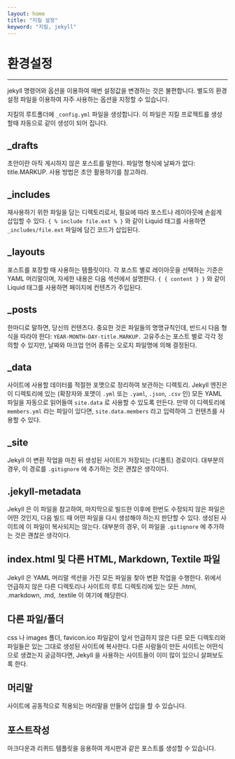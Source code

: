 ```yaml
---
layout: home
title: "지킬 설정"
keyword: "지킬, jekyll"
---
```


# 환경설정
---
jekyll 명령어와 옵션을 이용하여 매번 설정값을 변경하는 것은 불편합니다. 별도의 환경설정 파일을 이용하여 자주 사용하는 옵션을 지정할 수 있습니다.

지킬의 루트폴더에 `_config.yml` 파일을 생성합니다. 이 파일은 지킬 프로젝트를 생성할때 자동으로 같이 생성이 되어 집니다.

## _drafts
초안이란 아직 게시하지 않은 포스트를 말한다. 파일명 형식에 날짜가 없다: title.MARKUP. 사용 방법은  초안 활용하기를 참고하라. 

## _includes
재사용하기 위한 파일을 담는 디렉토리로서, 필요에 따라 포스트나 레이아웃에 손쉽게 삽입할 수 있다. `{ % include file.ext % }` 와 같이 Liquid 태그를 사용하면 `_includes/file.ext` 파일에 담긴 코드가 삽입된다. 

## _layouts
포스트를 포장할 때 사용하는 템플릿이다. 각 포스트 별로 레이아웃을 선택하는 기준은 YAML 머리말이며, 자세한 내용은 다음 섹션에서 설명한다. `{ { content } }` 와 같이 Liquid 태그를 사용하면 페이지에 컨텐츠가 주입된다. 

## _posts
 한마디로 말하면, 당신의 컨텐츠다. 중요한 것은 파일들의 명명규칙인데, 반드시 다음 형식을 따라야 한다: `YEAR-MONTH-DAY-title.MARKUP.` 고유주소는 포스트 별로 각각 정의할 수 있지만, 날짜와 마크업 언어 종류는 오로지 파일명에 의해 결정된다.

## _data
사이트에 사용할 데이터를 적절한 포맷으로 정리하여 보관하는 디렉토리. Jekyll 엔진은 이 디렉토리에 있는 (확장자와 포맷이 `.yml` 또는 `.yaml`, `.json`, `.csv` 인) 모든 YAML 파일을 자동으로 읽어들여 `site.data` 로 사용할 수 있도록 만든다. 만약 이 디렉토리에 `members.yml` 라는 파일이 있다면, `site.data.members` 라고 입력하여 그 컨텐츠를 사용할 수 있다. 

## _site
Jekyll 이 변환 작업을 마친 뒤 생성된 사이트가 저장되는 (디폴트) 경로이다. 대부분의 경우, 이 경로를 `.gitignore` 에 추가하는 것은 괜찮은 생각이다. 

## .jekyll-metadata
Jekyll 은 이 파일을 참고하여, 마지막으로 빌드한 이후에 한번도 수정되지 않은 파일은 어떤 것인지, 다음 빌드 때 어떤 파일을 다시 생성해야 하는지 판단할 수 있다. 생성된 사이트에 이 파일이 복사되지는 않는다. 대부분의 경우, 이 파일을 `.gitignore` 에 추가하는 것은 괜찮은 생각이다. 

## index.html 및 다른 HTML, Markdown, Textile 파일
Jekyll 은 YAML 머리말 섹션을 가진 모든 파일을 찾아 변환 작업을 수행한다. 위에서 언급하지 않은 다른 디렉토리나 사이트의 루트 디렉토리에 있는 모든 .html, .markdown, .md, .textile 이 여기에 해당한다. 

## 다른 파일/폴더
css 나 images 폴더, favicon.ico 파일같이 앞서 언급하지 않은 다른 모든 디렉토리와 파일들은 있는 그대로 생성된 사이트에 복사한다. 다른 사람들이 만든 사이트는 어떤식으로 생겼는지 궁금하다면, Jekyll 을 사용하는 사이트들이 이미 많이 있으니 살펴보도록 한다. 


##  머리말
사이트에 공동적으로 적용되는 머리말을 만들어 삽입을 할 수 있습니다.

## 포스트작성
마크다운과 리퀴드 템플릿을 응용하여 게시판과 같은 포스트를 생성할 수 있습니다.

